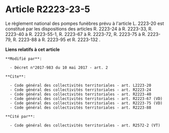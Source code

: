 # Article R2223-23-5

Le règlement national des pompes funèbres prévu à l'article L. 2223-20 est constitué par les dispositions des articles R.
2223-24 à R. 2223-33, R. 2223-40 à R. 2223-55-1, R. 2223-67 à R. 2223-72, R. 2223-75 à R. 2223-79,  R. 2223-88 à R. 2223-95
et R. 2223-132 .

**Liens relatifs à cet article**

	**Modifié par**:

	  - Décret n°2017-983 du 10 mai 2017 - art. 2

	**Cite**:

	  - Code général des collectivités territoriales - art. L2223-20
	  - Code général des collectivités territoriales - art. R2223-24
	  - Code général des collectivités territoriales - art. R2223-40
	  - Code général des collectivités territoriales - art. R2223-67 (VD)
	  - Code général des collectivités territoriales - art. R2223-75 (VD)
	  - Code général des collectivités territoriales - art. R2223-88

	**Cité par**:

	  - Code général des collectivités territoriales - art. R2572-2 (VT)
